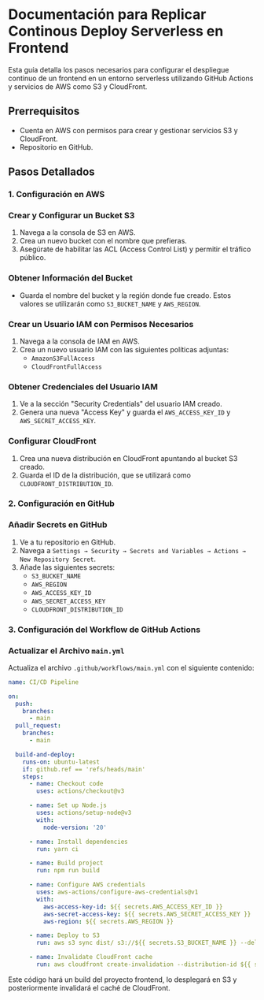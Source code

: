 # Documentación para Replicar Continous Deploy Serverless en Frontend

Esta guía detalla los pasos necesarios para configurar el despliegue continuo de un frontend en un entorno serverless utilizando GitHub Actions y servicios de AWS como S3 y CloudFront.

## Prerrequisitos

- Cuenta en AWS con permisos para crear y gestionar servicios S3 y CloudFront.
- Repositorio en GitHub.

## Pasos Detallados

### 1. Configuración en AWS

### Crear y Configurar un Bucket S3

1. Navega a la consola de S3 en AWS.
2. Crea un nuevo bucket con el nombre que prefieras.
3. Asegúrate de habilitar las ACL (Access Control List) y permitir el tráfico público.

### Obtener Información del Bucket

- Guarda el nombre del bucket y la región donde fue creado. Estos valores se utilizarán como `S3_BUCKET_NAME` y `AWS_REGION`.

### Crear un Usuario IAM con Permisos Necesarios

1. Navega a la consola de IAM en AWS.
2. Crea un nuevo usuario IAM con las siguientes políticas adjuntas:
   - `AmazonS3FullAccess`
   - `CloudFrontFullAccess`

### Obtener Credenciales del Usuario IAM

1. Ve a la sección "Security Credentials" del usuario IAM creado.
2. Genera una nueva "Access Key" y guarda el `AWS_ACCESS_KEY_ID` y `AWS_SECRET_ACCESS_KEY`.

### Configurar CloudFront

1. Crea una nueva distribución en CloudFront apuntando al bucket S3 creado.
2. Guarda el ID de la distribución, que se utilizará como `CLOUDFRONT_DISTRIBUTION_ID`.

### 2. Configuración en GitHub

### Añadir Secrets en GitHub

1. Ve a tu repositorio en GitHub.
2. Navega a `Settings → Security → Secrets and Variables → Actions → New Repository Secret`.
3. Añade las siguientes secrets:
   - `S3_BUCKET_NAME`
   - `AWS_REGION`
   - `AWS_ACCESS_KEY_ID`
   - `AWS_SECRET_ACCESS_KEY`
   - `CLOUDFRONT_DISTRIBUTION_ID`

### 3. Configuración del Workflow de GitHub Actions

### Actualizar el Archivo `main.yml`

Actualiza el archivo `.github/workflows/main.yml` con el siguiente contenido:

```yaml
name: CI/CD Pipeline

on:
  push:
    branches:
      - main
  pull_request:
    branches:
      - main

  build-and-deploy:
    runs-on: ubuntu-latest
    if: github.ref == 'refs/heads/main'
    steps:
      - name: Checkout code
        uses: actions/checkout@v3

      - name: Set up Node.js
        uses: actions/setup-node@v3
        with:
          node-version: '20'

      - name: Install dependencies
        run: yarn ci

      - name: Build project
        run: npm run build

      - name: Configure AWS credentials
        uses: aws-actions/configure-aws-credentials@v1
        with:
          aws-access-key-id: ${{ secrets.AWS_ACCESS_KEY_ID }}
          aws-secret-access-key: ${{ secrets.AWS_SECRET_ACCESS_KEY }}
          aws-region: ${{ secrets.AWS_REGION }}

      - name: Deploy to S3
        run: aws s3 sync dist/ s3://${{ secrets.S3_BUCKET_NAME }} --delete

      - name: Invalidate CloudFront cache
        run: aws cloudfront create-invalidation --distribution-id ${{ secrets.CLOUDFRONT_DISTRIBUTION_ID }} --paths "/*"
```

Este código hará un build del proyecto frontend, lo desplegará en S3 y posteriormente invalidará el caché de CloudFront.
